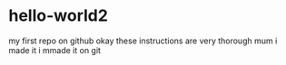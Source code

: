 # hello-world2
my first repo on github
okay these instructions are very thorough
mum i made it
i mmade it on git
